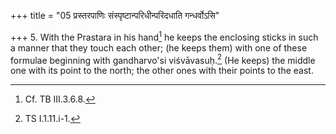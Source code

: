 +++
title = "05 प्रस्तरपाणिः संस्पृष्टान्परिधीन्परिदधाति गन्धर्वोऽसि"

+++
5. With the Prastara in his hand[^1] he keeps the enclosing sticks in such a manner that they touch each other; (he keeps them) with one of these formulae beginning with gandharvo'si viśvāvasuḥ.[^2] (He keeps) the middle one with its point to the north; the other ones with their points to the east.  

[^1]: Cf. TB III.3.6.8.  

[^2]: TS I.1.11.i-1.  

